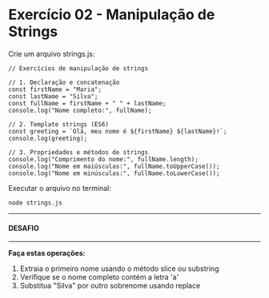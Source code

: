 # Exercício 02 - Manipulação de Strings

Crie um arquivo strings.js:

```
// Exercícios de manipulação de strings

// 1. Declaração e concatenação
const firstName = "Maria";
const lastName = "Silva";
const fullName = firstName + " " + lastName;
console.log("Nome completo:", fullName);

// 2. Template strings (ES6)
const greeting = `Olá, meu nome é ${firstName} ${lastName}!`;
console.log(greeting);

// 3. Propriedades e métodos de strings
console.log("Comprimento do nome:", fullName.length);
console.log("Nome em maiúsculas:", fullName.toUpperCase());
console.log("Nome em minúsculas:", fullName.toLowerCase());
```

Executar o arquivo no terminal:

```
node strings.js
```

---

#### DESAFIO

---

**Faça estas operações:**

1. Extraia o primeiro nome usando o método slice ou substring
2. Verifique se o nome completo contém a letra 'a'
3. Substitua "Silva" por outro sobrenome usando replace
